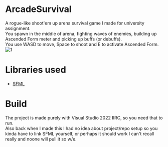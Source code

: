 # ArcadeSurvival
A rogue-like shoot'em up arena survival game I made for university assignment.  
You spawn in the middle of arena, fighting waves of enemies, building up Ascended Form meter and picking up buffs (or debuffs).  
You use WASD to move, Space to shoot and E to activate Ascended Form.  
![1](https://github.com/KomorXD/ArcadeSurvival/assets/51238441/368f5b1e-b8c8-49c0-9f41-64a277352123)
# Libraries used  
- [SFML](https://github.com/SFML/SFML)  
# Build
The project is made purely with Visual Studio 2022 IIRC, so you need that to run.  
Also back when I made this I had no idea about project/repo setup so you kinda have to link SFML yourself, or perhaps it should work I can't recall really and noone will pull it so w/e.
